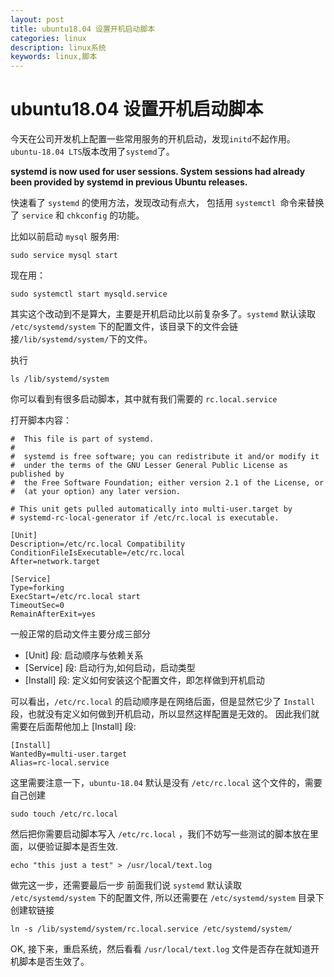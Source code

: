 ```yaml
---
layout: post
title: ubuntu18.04 设置开机启动脚本
categories: linux
description: linux系统
keywords: linux,脚本
---
```

# ubuntu18.04 设置开机启动脚本
今天在公司开发机上配置一些常用服务的开机启动，发现`initd`不起作用。`ubuntu-18.04 LTS`版本改用了`systemd`了。

**systemd is now used for user sessions. System sessions had already been provided by systemd in previous Ubuntu releases.**


快速看了 `systemd` 的使用方法，发现改动有点大， 包括用 `systemctl `命令来替换了 `service` 和 `chkconfig` 的功能。

比如以前启动 `mysql` 服务用:
``` 
sudo service mysql start
```
现在用：

```
sudo systemctl start mysqld.service
```

其实这个改动到不是算大，主要是开机启动比以前复杂多了。`systemd` 默认读取 `/etc/systemd/system` 下的配置文件，该目录下的文件会链接`/lib/systemd/system/`下的文件。

执行 
```
ls /lib/systemd/system 
```
你可以看到有很多启动脚本，其中就有我们需要的 `rc.local.service`

打开脚本内容：

```
#  This file is part of systemd.
#
#  systemd is free software; you can redistribute it and/or modify it
#  under the terms of the GNU Lesser General Public License as published by
#  the Free Software Foundation; either version 2.1 of the License, or
#  (at your option) any later version.

# This unit gets pulled automatically into multi-user.target by
# systemd-rc-local-generator if /etc/rc.local is executable.

[Unit]
Description=/etc/rc.local Compatibility
ConditionFileIsExecutable=/etc/rc.local
After=network.target

[Service]
Type=forking
ExecStart=/etc/rc.local start
TimeoutSec=0
RemainAfterExit=yes
```

一般正常的启动文件主要分成三部分

* [Unit] 段: 启动顺序与依赖关系 
* [Service] 段: 启动行为,如何启动，启动类型 
* [Install] 段: 定义如何安装这个配置文件，即怎样做到开机启动

可以看出，`/etc/rc.local` 的启动顺序是在网络后面，但是显然它少了 `Install` 段，也就没有定义如何做到开机启动，所以显然这样配置是无效的。 因此我们就需要在后面帮他加上 [Install] 段:
```
[Install]  
WantedBy=multi-user.target  
Alias=rc-local.service
```

这里需要注意一下，`ubuntu-18.04` 默认是没有 `/etc/rc.local` 这个文件的，需要自己创建
```
sudo touch /etc/rc.local 
```
然后把你需要启动脚本写入 `/etc/rc.local` ，我们不妨写一些测试的脚本放在里面，以便验证脚本是否生效.

```
echo "this just a test" > /usr/local/text.log
```
做完这一步，还需要最后一步 前面我们说 `systemd` 默认读取 `/etc/systemd/system` 下的配置文件, 所以还需要在 `/etc/systemd/system` 目录下创建软链接

```
ln -s /lib/systemd/system/rc.local.service /etc/systemd/system/ 
```
OK, 接下来，重启系统，然后看看 `/usr/local/text.log` 文件是否存在就知道开机脚本是否生效了。
